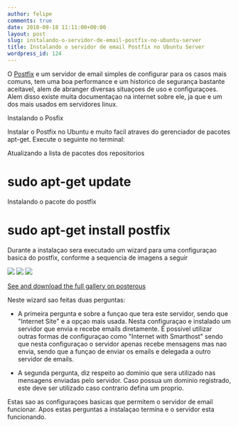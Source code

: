 ```yaml
---
author: felipe
comments: true
date: 2010-09-18 11:11:00+00:00
layout: post
slug: instalando-o-servidor-de-email-postfix-no-ubuntu-server
title: Instalando o servidor de email Postfix no Ubuntu Server
wordpress_id: 124
---
```



    

O [Postfix](http://www.postfix.org/) e um servidor de email simples de configurar para os casos mais comuns, tem uma boa performance e um historico de segurança bastante aceitavel, alem de abranger diversas situaçoes de uso e configuraçoes. Alem disso existe muita documentaçao na internet sobre ele, ja que e um dos mais usados em servidores linux.




Instalando o Posfix




Instalar o Postfix no Ubuntu e muito facil atraves do gerenciador de pacotes apt-get. Execute o seguinte no terminal:




Atualizando a lista de pacotes dos repositorios




# sudo apt-get update




Instalando o pacote do postfix




# sudo apt-get install postfix




Durante a instalaçao sera executado um wizard para uma configuraçao basica do postfix, conforme a sequencia de imagens a seguir




[![](http://blog.felipemunhoz.com/wp-content/uploads/2010/09/postfix-1.png.scaled500-300x260.png)](http://posterous.com/getfile/files.posterous.com/temp-2010-09-18/GarcnbkGrmprxbupnnxdrgswvolxtoBkAngvznpoAnqhjgsbctgxqgEhiuuB/postfix-1.png.scaled1000.png)
[![](http://blog.felipemunhoz.com/wp-content/uploads/2010/09/postfix-2.png.scaled1000-300x246.png)](http://blog.felipemunhoz.com/wp-content/uploads/2010/09/postfix-2.png.scaled1000.png)
[![](http://blog.felipemunhoz.com/wp-content/uploads/2010/09/postfix-3.png.scaled1000-300x246.png)](http://blog.felipemunhoz.com/wp-content/uploads/2010/09/postfix-3.png.scaled1000.png)


[See and download the full gallery on posterous](http://blog.felipemunhoz.com/instalando-o-servidor-de-email-postifix-no-ub)




Neste wizard sao feitas duas perguntas:






  * A primeira pergunta e sobre a funçao que tera este servidor, sendo que "Internet Site" e a opçao mais usada. Nesta configuraçao e instalado um servidor que envia e recebe emails diretamente. É possivel utilizar outras formas de configuraçao como "Internet with Smarthost" sendo que nesta configuraçao o servidor apenas recebe mensagens mas nao envia, sendo que a funçao de enviar os emails e delegada a outro servidor de emails.




  * A segunda pergunta, diz respeito ao dominio que sera utilizado nas mensagens enviadas pelo servidor. Caso possua um dominio registrado, este deve ser utilizado caso contrario defina um proprio.







Estas sao as configuraçoes basicas que permitem o servidor de email funcionar. Apos estas perguntas a instalaçao termina e o servidor esta funcionando.


  

